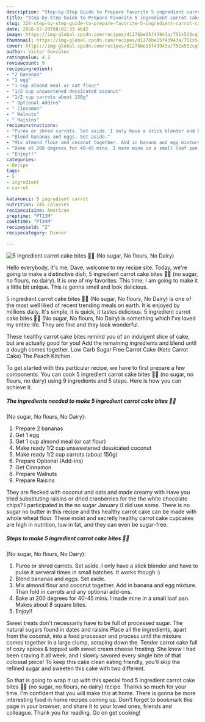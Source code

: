 ```yaml
---
description: "Step-by-Step Guide to Prepare Favorite 5 ingredient carrot cake bites 🥕🥕 (No sugar, No flours, No Dairy)"
title: "Step-by-Step Guide to Prepare Favorite 5 ingredient carrot cake bites 🥕🥕 (No sugar, No flours, No Dairy)"
slug: 324-step-by-step-guide-to-prepare-favorite-5-ingredient-carrot-cake-bites-no-sugar-no-flours-no-dairy
date: 2020-07-28T08:01:33.464Z
image: https://img-global.cpcdn.com/recipes/d127bbe15f43943a/751x532cq70/5-ingredient-carrot-cake-bites-🥕🥕-no-sugar-no-flours-no-dairy-recipe-main-photo.jpg
thumbnail: https://img-global.cpcdn.com/recipes/d127bbe15f43943a/751x532cq70/5-ingredient-carrot-cake-bites-🥕🥕-no-sugar-no-flours-no-dairy-recipe-main-photo.jpg
cover: https://img-global.cpcdn.com/recipes/d127bbe15f43943a/751x532cq70/5-ingredient-carrot-cake-bites-🥕🥕-no-sugar-no-flours-no-dairy-recipe-main-photo.jpg
author: Victor Gonzalez
ratingvalue: 4.1
reviewcount: 9
recipeingredient:
- "2 bananas"
- "1 egg"
- "1 cup almond meal or oat flour"
- "1/2 cup unsweetened dessicated coconut"
- "1/2 cup carrots about 150g"
- " Optional Addins"
- " Cinnamon"
- " Walnuts"
- " Raisins"
recipeinstructions:
- "Purée or shred carrots. Set aside. I only have a stick blender and have to pulse it serveral times in small batches. It works though :)"
- "Blend bananas and eggs. Set aside."
- "Mix almond flour and coconut together. Add in banana and egg mixture. Than fold in carrots and any optional add-ons."
- "Bake at 200 degrees for 40-45 mins. I made mine in a small loaf pan. Makes about 8 square bites."
- "Enjoy!!"
categories:
- Recipe
tags:
- 5
- ingredient
- carrot

katakunci: 5 ingredient carrot 
nutrition: 245 calories
recipecuisine: American
preptime: "PT13M"
cooktime: "PT34M"
recipeyield: "2"
recipecategory: Dinner

---
```



![5 ingredient carrot cake bites 🥕🥕
(No sugar, No flours, No Dairy)](https://img-global.cpcdn.com/recipes/d127bbe15f43943a/751x532cq70/5-ingredient-carrot-cake-bites-🥕🥕-no-sugar-no-flours-no-dairy-recipe-main-photo.jpg)

Hello everybody, it's me, Dave, welcome to my recipe site. Today, we're going to make a distinctive dish, 5 ingredient carrot cake bites 🥕🥕
(no sugar, no flours, no dairy). It is one of my favorites. This time, I am going to make it a little bit unique. This is gonna smell and look delicious.

5 ingredient carrot cake bites 🥕🥕
(No sugar, No flours, No Dairy) is one of the most well liked of recent trending meals on earth. It is enjoyed by millions daily. It's simple, it is quick, it tastes delicious. 5 ingredient carrot cake bites 🥕🥕
(No sugar, No flours, No Dairy) is something which I've loved my entire life. They are fine and they look wonderful.

These healthy carrot cake bites remind you of an indulgent slice of cake, but are actually good for you! Add the remaining ingredients and blend until a dough comes together. Low Carb Sugar Free Carrot Cake (Keto Carrot Cake) The Peach Kitchen.


To get started with this particular recipe, we have to first prepare a few components. You can cook 5 ingredient carrot cake bites 🥕🥕
(no sugar, no flours, no dairy) using 9 ingredients and 5 steps. Here is how you can achieve it.

<!--inarticleads1-->

##### The ingredients needed to make 5 ingredient carrot cake bites 🥕🥕
(No sugar, No flours, No Dairy):

1. Prepare 2 bananas
1. Get 1 egg
1. Get 1 cup almond meal (or oat flour)
1. Make ready 1/2 cup unsweetened dessicated coconut
1. Make ready 1/2 cup carrots (about 150g)
1. Prepare  Optional (Add-ins)
1. Get  Cinnamon
1. Prepare  Walnuts
1. Prepare  Raisins


They are flecked with coconut and oats and made creamy with Have you tried substituting raisins or dried cranberries for the the white chocolate chips? I participated in the no sugar January (I did use some. There is no sugar no butter in this recipe and this healthy carrot cake can be made with whole wheat flour. These moist and secretly healthy carrot cake cupcakes are high in nutrition, low in fat, and they can even be sugar-free. 

<!--inarticleads2-->

##### Steps to make 5 ingredient carrot cake bites 🥕🥕
(No sugar, No flours, No Dairy):

1. Purée or shred carrots. Set aside. I only have a stick blender and have to pulse it serveral times in small batches. It works though :)
1. Blend bananas and eggs. Set aside.
1. Mix almond flour and coconut together. Add in banana and egg mixture. Than fold in carrots and any optional add-ons.
1. Bake at 200 degrees for 40-45 mins. I made mine in a small loaf pan. Makes about 8 square bites.
1. Enjoy!!


Sweet treats don&#39;t necessarily have to be full of processed sugar. The natural sugars found in dates and raisins Place all the ingredients, apart from the coconut, into a food processor and process until the mixture comes together in a large clump, scraping down the. Tender carrot cake full of cozy spices &amp; topped with sweet cream cheese frosting. She knew I had been craving it all week, and I slowly savored every single bite of that colossal piece! To keep this cake clean eating friendly, you&#39;ll skip the refined sugar and sweeten this cake with two different. 

So that is going to wrap it up with this special food 5 ingredient carrot cake bites 🥕🥕
(no sugar, no flours, no dairy) recipe. Thanks so much for your time. I'm confident that you will make this at home. There is gonna be more interesting food in home recipes coming up. Don't forget to bookmark this page in your browser, and share it to your loved ones, friends and colleague. Thank you for reading. Go on get cooking!
